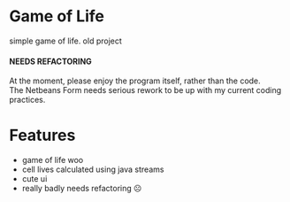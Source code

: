 # Game of Life

simple game of life. old project

#### NEEDS REFACTORING
At the moment, please enjoy the program itself, rather than the code.  
The Netbeans Form needs serious rework to be up with my current coding practices.

# Features
* game of life woo
* cell lives calculated using java streams
* cute ui
* really badly needs refactoring ☹
